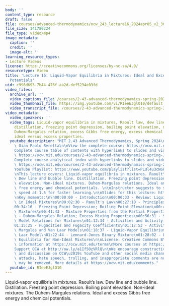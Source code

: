 ```yaml
---
body: ''
content_type: resource
draft: false
file: courses/advanced-thermodynamics/ocw_243_lecture16_2024apr05_v2_360p_16_9.mp4
file_size: 141780224
file_type: video/mp4
image_metadata:
  caption: ''
  credit: ''
  image-alt: ''
learning_resource_types:
- Lecture Videos
license: https://creativecommons.org/licenses/by-nc-sa/4.0/
resourcetype: Video
title: 'Lecture 16: Liquid-Vapor Equilibria in Mixtures; Ideal and Excess Chemical
  Potentials'
uid: c996d693-7b44-476f-aa2d-def5234e03fd
video_files:
  archive_url: ''
  video_captions_file: /courses/2-43-advanced-thermodynamics-spring-2024/ocw_243_lecture16_2024apr05_v2_captions.vtt
  video_thumbnail_file: https://img.youtube.com/vi/RIeeEJglO10/default.jpg
  video_transcript_file: /courses/2-43-advanced-thermodynamics-spring-2024/ocw_243_lecture16_2024apr05_v2_transcript.pdf
video_metadata:
  video_speakers: ''
  video_tags: Liquid-vapor equilibria in mixtures, Raoult law, dew line, bubble line,
    distillation, freezing point depression, boiling point elevation, non-ideal mixtures,
    Duhem-Margules relation, excess Gibbs free energy, excess chemical potential,
    ideal versus excess properties.
  youtube_description: "MIT 2.43 Advanced Thermodynamics, Spring 2024\nInstructor:\
    \ Gian Paolo Beretta\n\nView the complete course: https://ocw.mit.edu/courses/2-43-advanced-thermodynamics-spring-2024/\n\
    Complete course table of contents with hyperlinks to slides and video timestamps:\
    \ https://ocw.mit.edu/courses/2-43-advanced-thermodynamics-spring-2024/resources/mit2_43_s24_toc_slides_pdf/\n\
    Complete course analytical index with hyperlinks to slides and video timestamps:\
    \ https://ocw.mit.edu/courses/2-43-advanced-thermodynamics-spring-2024/resources/mit2_43_s24_index_slides_pdf/\n\
    YouTube Playlist: https://www.youtube.com/playlist?list=PLUl4u3cNGP6309d0oJDiVo1CvxUQXJ2il\n\
    \nThis lecture covers: Liquid-vapor equilibria in mixtures. Raoult\u2019s law.\
    \ Dew line and bubble line. Distillation. Freezing point depression. Boiling point\
    \ elevation. Non-ideal mixtures. Duhem-Margules relations. Ideal and excess Gibbs\
    \ free energy and chemical potentials. \n\nInstructor suggests to set viewing\
    \ speed at 1.5 for faster learning.\n\nSlides for this lecture: https://ocw.mit.edu/courses/2-43-advanced-thermodynamics-spring-2024/resources/mit2_43_s24_lec16_pdf/\n\
    \nKey moments:\n\n00:00:00 - Introduction\n00:00:33 - Review: Liquid-Vapor Equilibria\
    \ in Ideal Mixtures\n00:02:30 - Raoult's Law\n00:27:10 - Principles of Distillation\n\
    00:34:16 - Freezing Point Depression; Boiling Point Elevation\n00:41:08 - Non-Ideal\
    \ Mixtures\n00:41:43 - Mixture Properties from the Partial Properties\n00:43:24\
    \ - Duhem-Margules Relation; Excess Mixing Properties\n00:56:31 - Simple and Complex\
    \ Model Relations for Mixtures\n01:12:34 - Activities and Activity Coefficients\n\
    01:15:25 - Fugacities and Fugacity Coefficients\n01:17:53 - Activities for the\
    \ Margules and Van Laar Models\n01:18:37 - Liquid-Vapor Equilibrium with the Van\
    \ Laar Model\n01:22:44 - Lennard-Jones Binary Mixture\n01:28:02 - Liquid-Vapor\
    \ Equilibria for Non-Ideal Mixtures\n\nLicense: Creative Commons BY-NC-SA\nMore\
    \ information at https://ocw.mit.edu/terms\nMore courses at https://ocw.mit.edu\n\
    Support OCW at http://ow.ly/a1If50zVRlQ\n\nWe encourage constructive comments\
    \ and discussion on OCW\u2019s YouTube and other social media channels. Personal\
    \ attacks, hate speech, trolling, and inappropriate comments are not allowed and\
    \ may be removed. More details at https://ocw.mit.edu/comments."
  youtube_id: RIeeEJglO10
---
```

Liquid-vapor equilibria in mixtures. Raoult’s law. Dew line and bubble line. Distillation. Freezing point depression. Boiling point elevation. Non-ideal mixtures. The Duhem-Margules relations. Ideal and excess Gibbs free energy and chemical potentials.